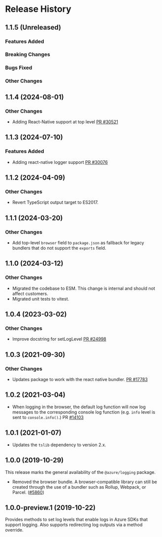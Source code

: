 # Release History

## 1.1.5 (Unreleased)

### Features Added

### Breaking Changes

### Bugs Fixed

### Other Changes

## 1.1.4 (2024-08-01)

### Other Changes

- Adding React-Native support at top level [PR #30521](https://github.com/Azure/azure-sdk-for-js/pull/30521)

## 1.1.3 (2024-07-10)

### Features Added

- Adding react-native logger support [PR #30076](https://github.com/Azure/azure-sdk-for-js/pull/30076)

## 1.1.2 (2024-04-09)

### Other Changes

- Revert TypeScript output target to ES2017.

## 1.1.1 (2024-03-20)

### Other Changes

- Add top-level `browser` field to `package.json` as fallback for legacy bundlers that do not support the `exports` field.

## 1.1.0 (2024-03-12)

### Other Changes

- Migrated the codebase to ESM. This change is internal and should not affect customers.
- Migrated unit tests to vitest.

## 1.0.4 (2023-03-02)

### Other Changes

- Improve docstring for setLogLevel [PR #24998](https://github.com/Azure/azure-sdk-for-js/pull/24998)

## 1.0.3 (2021-09-30)

### Other Changes

- Updates package to work with the react native bundler. [PR #17783](https://github.com/Azure/azure-sdk-for-js/pull/17783)

## 1.0.2 (2021-03-04)

- When logging in the browser, the default log function will now log messages to the corresponding console log function (e.g. `info` level is sent to `console.info()`.) PR [#14103](https://github.com/Azure/azure-sdk-for-js/pull/14103)

## 1.0.1 (2021-01-07)

- Updates the `tslib` dependency to version 2.x.

## 1.0.0 (2019-10-29)

This release marks the general availability of the `@azure/logging` package.

- Removed the browser bundle. A browser-compatible library can still be created through the use of a bundler such as Rollup, Webpack, or Parcel.
  ([#5860](https://github.com/Azure/azure-sdk-for-js/pull/5860))

## 1.0.0-preview.1 (2019-10-22)

Provides methods to set log levels that enable logs in Azure SDKs that support logging.
Also supports redirecting log outputs via a method override.
